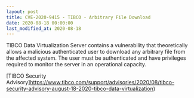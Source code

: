 ```yaml
---
layout: post
title: CVE-2020-9415 - TIBCO - Arbitrary File Download
date: 2020-08-18 00:00:00
last_modified_at: 2020-08-18
---
```


TIBCO Data Virtualization Server contains a vulnerability that theoretically allows a malicious authenticated user to download any arbitrary file from the affected system. The user must be authenticated and have privileges required to monitor the server in an operational capacity.

[TIBCO Security Advisory]https://www.tibco.com/support/advisories/2020/08/tibco-security-advisory-august-18-2020-tibco-data-virtualization)